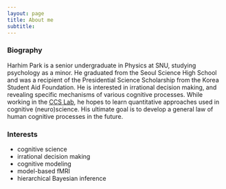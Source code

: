 ```yaml
---
layout: page
title: About me
subtitle: 
---
```

### Biography

Harhim Park is a senior undergraduate in Physics at SNU, studying psychology as a minor. He graduated from the Seoul Science High School and was a recipient of the Presidential Science Scholarship from the Korea Student Aid Foundation. He is interested in irrational decision making, and revealing specific mechanisms of various cognitive processes. While working in the [CCS Lab](https://ccs-lab.github.io), he hopes to learn quantitative approaches used in cognitive (neuro)science. His ultimate goal is to develop a general law of human cognitive processes in the future.

### Interests
- cognitive science
- irrational decision making
- cognitive modeling
- model-based fMRI
- hierarchical Bayesian inference
